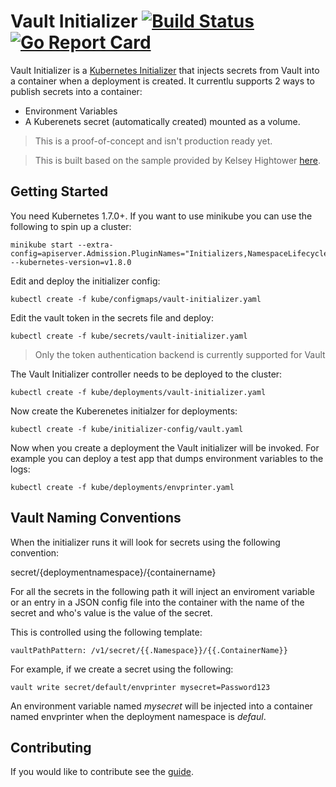  # Vault Initializer [![Build Status](https://travis-ci.org/richardcase/vault-initializer.svg?branch=master)](https://travis-ci.org/richardcase/vault-initializer) [![Go Report Card](https://goreportcard.com/badge/github.com/richardcase/vault-initializer)](https://goreportcard.com/report/github.com/richardcase/vault-initializer) #
 
Vault Initializer is a [Kubernetes Initializer](https://kubernetes.io/docs/admin/extensible-admission-controllers/#what-are-initializers) that injects secrets from Vault into a container when a deployment is created. It currentlu supports 2 ways to publish secrets into a container:
- Environment Variables
- A Kuberenets secret (automatically created) mounted as a volume.

> This is a proof-of-concept and isn't production ready yet.

> This is built based on the sample provided by Kelsey Hightower [here](https://github.com/kelseyhightower/kubernetes-initializer-tutorial).

## Getting Started

You need Kubernetes 1.7.0+. If you want to use minikube you can use the following to spin up a cluster:

```
minikube start --extra-config=apiserver.Admission.PluginNames="Initializers,NamespaceLifecycle,LimitRanger,ServiceAccount,ResourceQuota" --kubernetes-version=v1.8.0
```

Edit and deploy the initializer config:
```
kubectl create -f kube/configmaps/vault-initializer.yaml
```

Edit the vault token in the secrets file and deploy:
```
kubectl create -f kube/secrets/vault-initializer.yaml
```
> Only the token authentication backend is currently supported for Vault
 
The Vault Initializer controller needs to be deployed to the cluster:

```
kubectl create -f kube/deployments/vault-initializer.yaml
```

Now create the Kuberenetes initialzer for deployments:
```
kubectl create -f kube/initializer-config/vault.yaml
```

Now when you create a deployment the Vault initializer will be invoked. For example you can deploy a test app that dumps environment variables to the logs:
```
kubectl create -f kube/deployments/envprinter.yaml
```

## Vault Naming Conventions
When the initializer runs it will look for secrets using the following convention:

secret/{deploymentnamespace}/{containername}

For all the secrets in the following path it will inject an enviroment variable or an entry in a JSON config file into the container with the name of the secret and who's value is the value of the secret.

This is controlled using the following template:
```
vaultPathPattern: /v1/secret/{{.Namespace}}/{{.ContainerName}}
```

For example, if we create a secret using the following:
```
vault write secret/default/envprinter mysecret=Password123
```
An environment variable named *mysecret* will be injected into a container named envprinter when the deployment namespace is *defaul*.

## Contributing

If you would like to contribute see the [guide](CONTRIBUTING.md).
